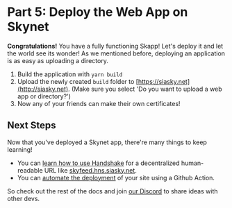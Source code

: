 # Part 5: Deploy the Web App on Skynet

**Congratulations!** You have a fully functioning Skapp! Let's deploy it and let the world see its wonder! As we mentioned before, deploying an application is as easy as uploading a directory.

1. Build the application with `yarn build`
2. Upload the newly created `build` folder to [https://siasky.net](http://siasky.net). (Make sure you select 'Do you want to upload a web app or directory?')
3. Now any of your friends can make their own certificates!

## Next Steps

Now that you've deployed a Skynet app, there're many things to keep learning!

* You can [learn how to use Handshake](../../developer-guides/setting-up-a-handshake-name.md) for a decentralized human-readable URL like [skyfeed.hns.siasky.net](https://skyfeed.hns.siasky.net).
* You can [automate the deployment](../../developer-guides/deploy-github-actions.md) of your site using a Github Action.

So check out the rest of the docs and join [our Discord](https://discord.gg/sia) to share ideas with other devs.

